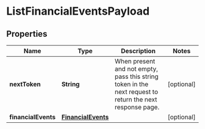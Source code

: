
# ListFinancialEventsPayload

## Properties
Name | Type | Description | Notes
------------ | ------------- | ------------- | -------------
**nextToken** | **String** | When present and not empty, pass this string token in the next request to return the next response page. |  [optional]
**financialEvents** | [**FinancialEvents**](FinancialEvents.md) |  |  [optional]



